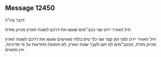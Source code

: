 ## Message 12450

דובר צה"ל:

חיל האוויר יירט שני כטב"מים שעשו את דרכם לשטח הארץ מכיוון מזרח

חיל האוויר יירט לפני זמן קצר שני כלי טיס בלתי מאוישים שעשו את דרכם לשטח הארץ מכיוון מזרח, הכטב"מים לא חצו לעבר שטח הארץ, לא הופעלו התרעות על פי מדיניות, אין נפגעים.

